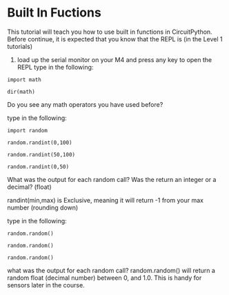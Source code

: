 # Built In Fuctions

This tutorial will teach you how to use built in functions in CircuitPython. Before continue, it is expected that you know that the REPL is (in the Level 1 tutorials)

1. load up the serial monitor on your M4 and press any key to open the REPL
type in the following:

`import math`

`dir(math)`

Do you see any math operators you have used before?

type in the following:

`import random`

`random.randint(0,100)`

`random.randint(50,100)`

`random.randint(0,50)`

What was the output for each random call?
Was the return an integer or a decimal? (float)

randint(min,max) is Exclusive, meaning it will return -1 from your max number (rounding down)

type in the following:

`random.random()`

`random.random()`

`random.random()`

what was the output for each random call?
random.random() will return a random float (decimal number) between 0, and 1.0. This is handy for sensors later in the course.